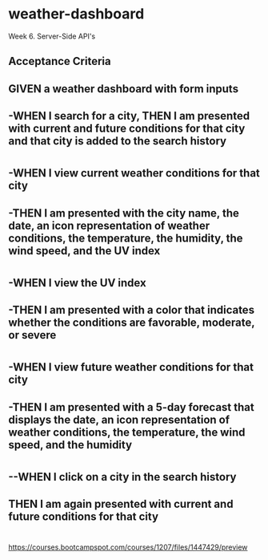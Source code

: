 # weather-dashboard
Week 6. Server-Side API's
## Acceptance Criteria
## GIVEN a weather dashboard with form inputs
## -WHEN I search for a city, THEN I am presented with current and future conditions for that city and that city is added to the search history
#
## -WHEN I view current weather conditions for that city
## -THEN I am presented with the city name, the date, an icon representation of weather conditions, the temperature, the humidity, the wind speed, and the UV index
#
## -WHEN I view the UV index
## -THEN I am presented with a color that indicates whether the conditions are favorable, moderate, or severe
#
## -WHEN I view future weather conditions for that city
## -THEN I am presented with a 5-day forecast that displays the date, an icon representation of weather conditions, the temperature, the wind speed, and the humidity
#
## --WHEN I click on a city in the search history
## THEN I am again presented with current and future conditions for that city
#
https://courses.bootcampspot.com/courses/1207/files/1447429/preview